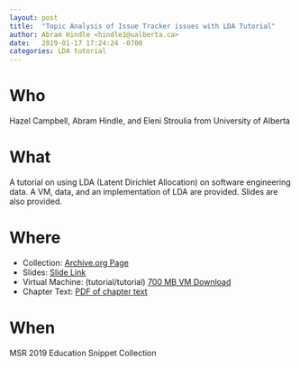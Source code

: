 ```yaml
---
layout: post
title:  "Topic Analysis of Issue Tracker issues with LDA Tutorial"
author: Abram Hindle <hindle1@ualberta.ca>
date:   2019-01-17 17:24:24 -0700
categories: LDA tutorial
---
```


# Who

Hazel Campbell, Abram Hindle, and Eleni Stroulia from University of Alberta

# What

A tutorial on using LDA (Latent Dirichlet Allocation) on software engineering data. A VM, data, and an implementation of LDA are provided. Slides are also provided.

# Where

* Collection: [Archive.org Page](https://archive.org/details/LDAinSETutorial)
* Slides: [Slide Link](https://archive.org/download/LDAinSETutorial/lda-tutorial-slides.pdf)
* Virtual Machine: (tutorial/tutorial) [700 MB VM Download](https://archive.org/29/items/LDAinSETutorial/LDA-Tutorial.ova)
* Chapter Text: [PDF of chapter text](http://webdocs.cs.ualberta.ca/~hindle1/2016/06Hindle.pdf)

# When

MSR 2019 Education Snippet Collection
